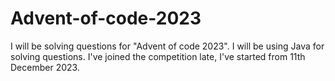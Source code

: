 # Advent-of-code-2023
I will be solving questions for "Advent of code 2023". I will be using Java for solving questions. I've joined the competition late, I've started from 11th December 2023. 
